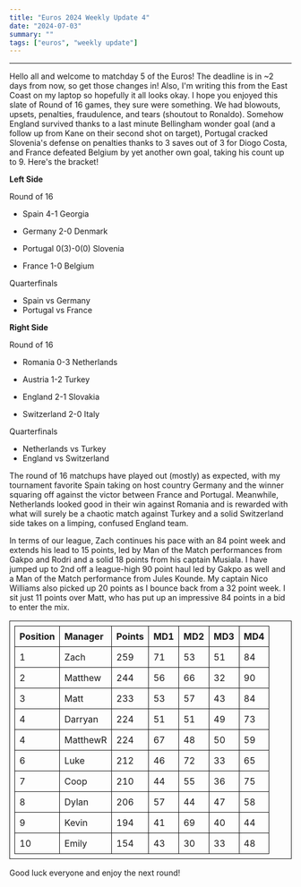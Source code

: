 ```yaml
---
title: "Euros 2024 Weekly Update 4"
date: "2024-07-03"
summary: ""
tags: ["euros", "weekly update"]
---
```


<style>
table, th, td {
    table-layout: fixed;
    border-collapse: collapse;
    border: 1px solid;
    padding: 0.5rem;
    margin-left: auto;
    margin-right: auto;
}
.center-bold {
    text-align: center;
    font-weight: bold;
}
</style>

---

Hello all and welcome to matchday 5 of the Euros! The deadline is in ~2 days from now, so get those changes in! Also, I'm writing this from the East Coast on my laptop so hopefully it all looks okay. I hope you enjoyed this slate of Round of 16 games, they sure were something. We had blowouts, upsets, penalties, fraudulence, and tears (shoutout to Ronaldo). Somehow England survived thanks to a last minute Bellingham wonder goal (and a follow up from Kane on their second shot on target), Portugal cracked Slovenia's defense on penalties thanks to 3 saves out of 3 for Diogo Costa, and France defeated Belgium by yet another own goal, taking his count up to 9. Here's the bracket!

**Left Side**

Round of 16

- Spain 4-1 Georgia
- Germany 2-0 Denmark

- Portugal 0(3)-0(0) Slovenia
- France 1-0 Belgium

Quarterfinals

- Spain vs Germany
- Portugal vs France

**Right Side**

Round of 16

- Romania 0-3 Netherlands
- Austria 1-2 Turkey

- England 2-1 Slovakia
- Switzerland 2-0 Italy

Quarterfinals

- Netherlands vs Turkey
- England vs Switzerland

The round of 16 matchups have played out (mostly) as expected, with my tournament favorite Spain taking on host country Germany and the winner squaring off against the victor between France and Portugal. Meanwhile, Netherlands looked good in their win against Romania and is rewarded with what will surely be a chaotic match against Turkey and a solid Switzerland side takes on a limping, confused England team.

In terms of our league, Zach continues his pace with an 84 point week and extends his lead to 15 points, led by Man of the Match performances from Gakpo and Rodri and a solid 18 points from his captain Musiala. I have jumped up to 2nd off a league-high 90 point haul led by Gakpo as well and a Man of the Match performance from Jules Kounde. My captain Nico Williams also picked up 20 points as I bounce back from a 32 point week. I sit just 11 points over Matt, who has put up an impressive 84 points in a bid to enter the mix.

| Position | Manager  | Points | MD1 | MD2 | MD3 | MD4 |
| :------- | :------- | :----- | :-- | :-- | :-- | :-- |
| 1        | Zach     | 259    | 71  | 53  | 51  | 84  |
| 2        | Matthew  | 244    | 56  | 66  | 32  | 90  |
| 3        | Matt     | 233    | 53  | 57  | 43  | 84  |
| 4        | Darryan  | 224    | 51  | 51  | 49  | 73  |
| 4        | MatthewR | 224    | 67  | 48  | 50  | 59  |
| 6        | Luke     | 212    | 46  | 72  | 33  | 65  |
| 7        | Coop     | 210    | 44  | 55  | 36  | 75  |
| 8        | Dylan    | 206    | 57  | 44  | 47  | 58  |
| 9        | Kevin    | 194    | 41  | 69  | 40  | 44  |
| 10       | Emily    | 154    | 43  | 30  | 33  | 48  |

Good luck everyone and enjoy the next round!
